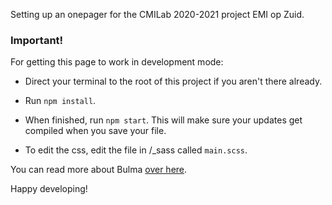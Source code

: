 Setting up an onepager for the CMILab 2020-2021 project EMI op Zuid. 

### Important!

For getting this page to work in development mode:

* Direct your terminal to the root of this project if you aren't there already.
* Run `npm install`.
* When finished, run `npm start`. This will make sure your updates get compiled when you save your file.
  
* To edit the css, edit the file in /_sass called `main.scss`.

You can read more about Bulma [over here](https://bulma.io/documentation/).

Happy developing!